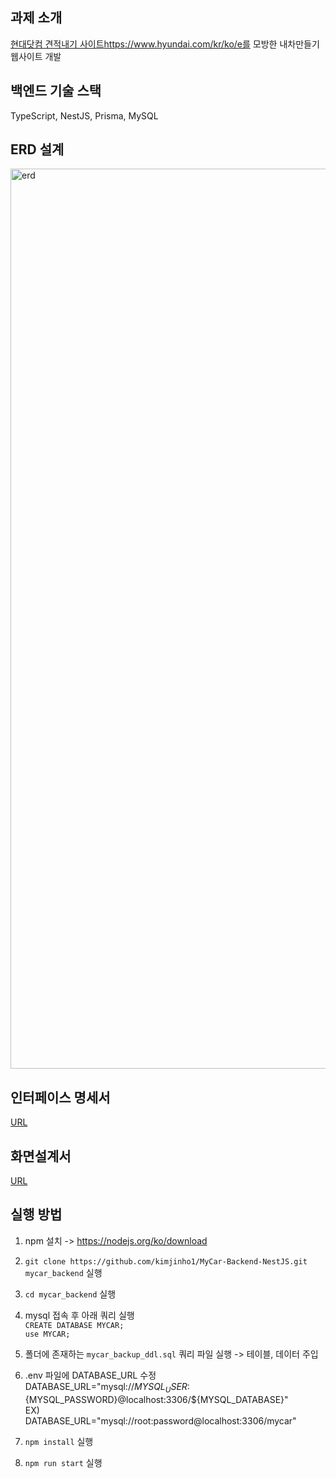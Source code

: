 ## 과제 소개  
[현대닷컴 견적내기 사이트](https://www.hyundai.com/kr/ko/e)https://www.hyundai.com/kr/ko/e를 모방한 내차만들기 웹사이트 개발  

## 백엔드 기술 스택  
TypeScript, NestJS, Prisma, MySQL  

## ERD 설계  
<img width="1440" alt="erd" src="https://github.com/kimjinho1/MyCar-Backend-NestJS/assets/29765855/5a911984-88cd-410c-8159-ce45302060e2">

## 인터페이스 명세서
[URL](https://docs.google.com/document/d/1u5VRWlR4-Ceacigi_vwpc3l1WxwXA2GvZCaHPVUUVok/edit?usp=sharing)

## 화면설계서
[URL](https://docs.google.com/document/d/1qb4QLTVkDfeKf0HpOyYLfGpiv0HNGrdQuRNH0OMUN44/edit?usp=sharing)


## 실행 방법  
1. npm 설치 -> https://nodejs.org/ko/download  

2. `git clone https://github.com/kimjinho1/MyCar-Backend-NestJS.git mycar_backend` 실행  

3. `cd mycar_backend` 실행  

3. mysql 접속 후 아래 쿼리 실행   
`CREATE DATABASE MYCAR;`  
`use MYCAR;`  

4. 폴더에 존재하는 `mycar_backup_ddl.sql` 쿼리 파일 실행 -> 테이블, 데이터 주입  

5. .env 파일에 DATABASE_URL 수정  
DATABASE_URL="mysql://${MYSQL_USER}:${MYSQL_PASSWORD}@localhost:3306/${MYSQL_DATABASE}"  
EX)  
DATABASE_URL="mysql://root:password@localhost:3306/mycar"  

6. `npm install` 실행  

7. `npm run start` 실행  
